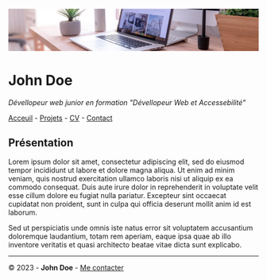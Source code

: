 ![image](https://github.com/Tom-Roche-Oclock/S01E11-Atelier-Recap/blob/main/img/desk-banner.jpg?raw=true)

# **John Doe** 

*Dévellopeur web junior en formation "Dévellopeur Web et Accessebilité"*

[Acceuil](README.md) - [Projets](projets.md) - [CV](CV.md) - [Contact](Contact.md)

## **Présentation** 

Lorem ipsum dolor sit amet, consectetur adipiscing elit, sed do eiusmod tempor incididunt ut labore et dolore magna aliqua. Ut enim ad minim veniam, quis nostrud exercitation ullamco laboris nisi ut aliquip ex ea commodo consequat. Duis aute irure dolor in reprehenderit in voluptate velit esse cillum dolore eu fugiat nulla pariatur. Excepteur sint occaecat cupidatat non proident, sunt in culpa qui officia deserunt mollit anim id est laborum.

Sed ut perspiciatis unde omnis iste natus error sit voluptatem accusantium doloremque laudantium, totam rem aperiam, eaque ipsa quae ab illo inventore veritatis et quasi architecto beatae vitae dicta sunt explicabo.

----

:copyright: 2023 - **John Doe** - [Me contacter](Contact.md)